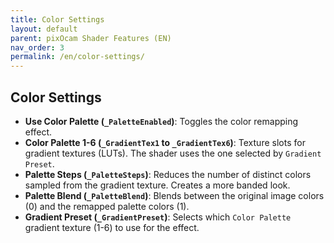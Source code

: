 ```yaml
---
title: Color Settings
layout: default
parent: pixOcam Shader Features (EN)
nav_order: 3
permalink: /en/color-settings/
---
```


## Color Settings

*   **Use Color Palette (`_PaletteEnabled`)**:
    Toggles the color remapping effect.
*   **Color Palette 1-6 (`_GradientTex1` to `_GradientTex6`)**:
    Texture slots for gradient textures (LUTs). The shader uses the one selected by `Gradient Preset`.
*   **Palette Steps (`_PaletteSteps`)**:
    Reduces the number of distinct colors sampled from the gradient texture. Creates a more banded look.
*   **Palette Blend (`_PaletteBlend`)**:
    Blends between the original image colors (0) and the remapped palette colors (1).
*   **Gradient Preset (`_GradientPreset`)**:
    Selects which `Color Palette` gradient texture (1-6) to use for the effect. 